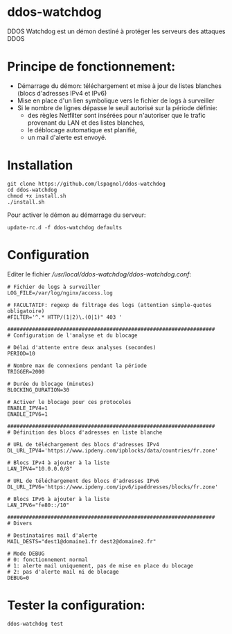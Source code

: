 # ddos-watchdog

DDOS Watchdog est un démon destiné à protéger les serveurs des attaques DDOS

# Principe de fonctionnement:
- Démarrage du démon: téléchargement et mise à jour de listes blanches (blocs d'adresses IPv4 et IPv6)
- Mise en place d'un lien symbolique vers le fichier de logs à surveiller
- Si le nombre de lignes dépasse le seuil autorisé sur la période définie:
  - des règles Netfilter sont insérées pour n'autoriser que le trafic provenant du LAN et des listes blanches,
  - le déblocage automatique est planifié,
  - un mail d'alerte est envoyé.

# Installation
```
git clone https://github.com/lspagnol/ddos-watchdog
cd ddos-watchdog
chmod +x install.sh
./install.sh
```
Pour activer le démon au démarrage du serveur:
```
update-rc.d -f ddos-watchdog defaults
```

# Configuration
Editer le fichier */usr/local/ddos-watchdog/ddos-watchdog.conf*:
```
# Fichier de logs à surveiller
LOG_FILE=/var/log/nginx/access.log

# FACULTATIF: regexp de filtrage des logs (attention simple-quotes obligatoire)
#FILTER='^.* HTTP/(1|2)\.(0|1)" 403 '

###################################################################
# Configuration de l'analyse et du blocage

# Délai d'attente entre deux analyses (secondes)
PERIOD=10

# Nombre max de connexions pendant la période
TRIGGER=2000

# Durée du blocage (minutes)
BLOCKING_DURATION=30

# Activer le blocage pour ces protocoles
ENABLE_IPV4=1
ENABLE_IPV6=1

###################################################################
# Définition des blocs d'adresses en liste blanche

# URL de téléchargement des blocs d'adresses IPv4
DL_URL_IPV4='https://www.ipdeny.com/ipblocks/data/countries/fr.zone'

# Blocs IPv4 à ajouter à la liste
LAN_IPV4="10.0.0.0/8"

# URL de téléchargement des blocs d'adresses IPv6
DL_URL_IPV6='https://www.ipdeny.com/ipv6/ipaddresses/blocks/fr.zone'

# Blocs IPv6 à ajouter à la liste
LAN_IPV6="fe80::/10"

###################################################################
# Divers

# Destinataires mail d'alerte
MAIL_DESTS="dest1@domaine1.fr dest2@domaine2.fr"

# Mode DEBUG
# 0: fonctionnement normal
# 1: alerte mail uniquement, pas de mise en place du blocage
# 2: pas d'alerte mail ni de blocage
DEBUG=0
```

# Tester la configuration:
```ddos-watchdog test```
